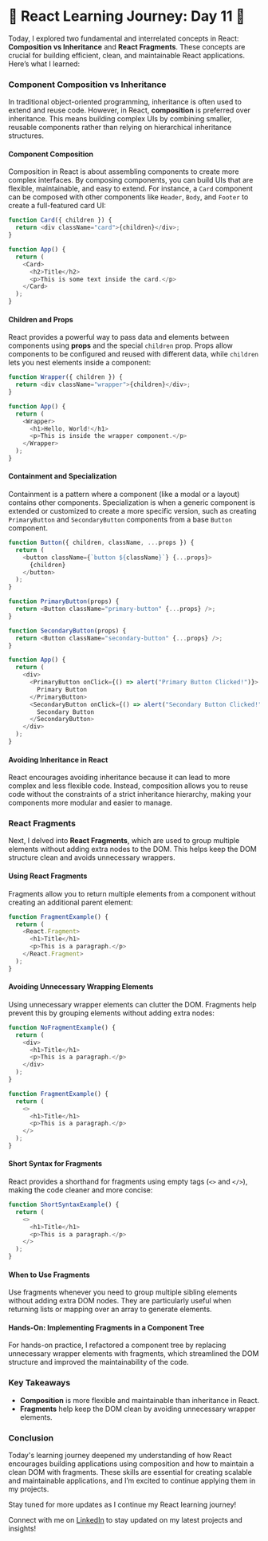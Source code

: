 # 🚀 React Learning Journey: Day 11 🚀

Today, I explored two fundamental and interrelated concepts in React: **Composition vs Inheritance** and **React Fragments**. These concepts are crucial for building efficient, clean, and maintainable React applications. Here’s what I learned:

### Component Composition vs Inheritance

In traditional object-oriented programming, inheritance is often used to extend and reuse code. However, in React, **composition** is preferred over inheritance. This means building complex UIs by combining smaller, reusable components rather than relying on hierarchical inheritance structures.

#### Component Composition

Composition in React is about assembling components to create more complex interfaces. By composing components, you can build UIs that are flexible, maintainable, and easy to extend. For instance, a `Card` component can be composed with other components like `Header`, `Body`, and `Footer` to create a full-featured card UI:

```javascript
function Card({ children }) {
  return <div className="card">{children}</div>;
}

function App() {
  return (
    <Card>
      <h2>Title</h2>
      <p>This is some text inside the card.</p>
    </Card>
  );
}
```

#### Children and Props

React provides a powerful way to pass data and elements between components using **props** and the special `children` prop. Props allow components to be configured and reused with different data, while `children` lets you nest elements inside a component:

```javascript
function Wrapper({ children }) {
  return <div className="wrapper">{children}</div>;
}

function App() {
  return (
    <Wrapper>
      <h1>Hello, World!</h1>
      <p>This is inside the wrapper component.</p>
    </Wrapper>
  );
}
```

#### Containment and Specialization

Containment is a pattern where a component (like a modal or a layout) contains other components. Specialization is when a generic component is extended or customized to create a more specific version, such as creating `PrimaryButton` and `SecondaryButton` components from a base `Button` component.

```javascript
function Button({ children, className, ...props }) {
  return (
    <button className={`button ${className}`} {...props}>
      {children}
    </button>
  );
}

function PrimaryButton(props) {
  return <Button className="primary-button" {...props} />;
}

function SecondaryButton(props) {
  return <Button className="secondary-button" {...props} />;
}

function App() {
  return (
    <div>
      <PrimaryButton onClick={() => alert("Primary Button Clicked!")}>
        Primary Button
      </PrimaryButton>
      <SecondaryButton onClick={() => alert("Secondary Button Clicked!")}>
        Secondary Button
      </SecondaryButton>
    </div>
  );
}
```

#### Avoiding Inheritance in React

React encourages avoiding inheritance because it can lead to more complex and less flexible code. Instead, composition allows you to reuse code without the constraints of a strict inheritance hierarchy, making your components more modular and easier to manage.

### React Fragments

Next, I delved into **React Fragments**, which are used to group multiple elements without adding extra nodes to the DOM. This helps keep the DOM structure clean and avoids unnecessary wrappers.

#### Using React Fragments

Fragments allow you to return multiple elements from a component without creating an additional parent element:

```javascript
function FragmentExample() {
  return (
    <React.Fragment>
      <h1>Title</h1>
      <p>This is a paragraph.</p>
    </React.Fragment>
  );
}
```

#### Avoiding Unnecessary Wrapping Elements

Using unnecessary wrapper elements can clutter the DOM. Fragments help prevent this by grouping elements without adding extra nodes:

```javascript
function NoFragmentExample() {
  return (
    <div>
      <h1>Title</h1>
      <p>This is a paragraph.</p>
    </div>
  );
}

function FragmentExample() {
  return (
    <>
      <h1>Title</h1>
      <p>This is a paragraph.</p>
    </>
  );
}
```

#### Short Syntax for Fragments

React provides a shorthand for fragments using empty tags (`<>` and `</>`), making the code cleaner and more concise:

```javascript
function ShortSyntaxExample() {
  return (
    <>
      <h1>Title</h1>
      <p>This is a paragraph.</p>
    </>
  );
}
```

#### When to Use Fragments

Use fragments whenever you need to group multiple sibling elements without adding extra DOM nodes. They are particularly useful when returning lists or mapping over an array to generate elements.

#### Hands-On: Implementing Fragments in a Component Tree

For hands-on practice, I refactored a component tree by replacing unnecessary wrapper elements with fragments, which streamlined the DOM structure and improved the maintainability of the code.

### Key Takeaways

- **Composition** is more flexible and maintainable than inheritance in React.
- **Fragments** help keep the DOM clean by avoiding unnecessary wrapper elements.

### Conclusion

Today's learning journey deepened my understanding of how React encourages building applications using composition and how to maintain a clean DOM with fragments. These skills are essential for creating scalable and maintainable applications, and I’m excited to continue applying them in my projects.

Stay tuned for more updates as I continue my React learning journey!


Connect with me on [LinkedIn](https://www.linkedin.com/in/mayuresh-surve/) to stay updated on my latest projects and insights!